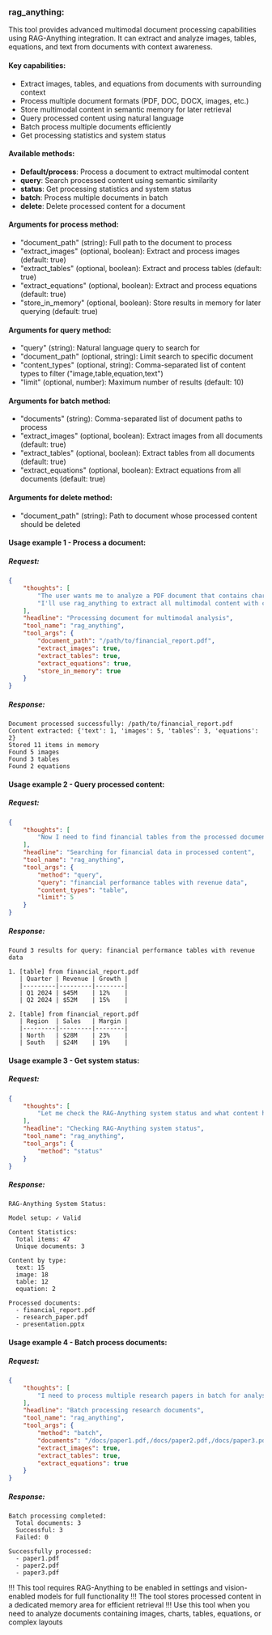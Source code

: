 ### rag_anything:
This tool provides advanced multimodal document processing capabilities using RAG-Anything integration.
It can extract and analyze images, tables, equations, and text from documents with context awareness.

#### Key capabilities:
 * Extract images, tables, and equations from documents with surrounding context
 * Process multiple document formats (PDF, DOC, DOCX, images, etc.)
 * Store multimodal content in semantic memory for later retrieval
 * Query processed content using natural language
 * Batch process multiple documents efficiently
 * Get processing statistics and system status

#### Available methods:
 * **Default/process**: Process a document to extract multimodal content
 * **query**: Search processed content using semantic similarity
 * **status**: Get processing statistics and system status
 * **batch**: Process multiple documents in batch
 * **delete**: Delete processed content for a document

#### Arguments for process method:
 * "document_path" (string): Full path to the document to process
 * "extract_images" (optional, boolean): Extract and process images (default: true)
 * "extract_tables" (optional, boolean): Extract and process tables (default: true) 
 * "extract_equations" (optional, boolean): Extract and process equations (default: true)
 * "store_in_memory" (optional, boolean): Store results in memory for later querying (default: true)

#### Arguments for query method:
 * "query" (string): Natural language query to search for
 * "document_path" (optional, string): Limit search to specific document
 * "content_types" (optional, string): Comma-separated list of content types to filter ("image,table,equation,text")
 * "limit" (optional, number): Maximum number of results (default: 10)

#### Arguments for batch method:
 * "documents" (string): Comma-separated list of document paths to process
 * "extract_images" (optional, boolean): Extract images from all documents (default: true)
 * "extract_tables" (optional, boolean): Extract tables from all documents (default: true)
 * "extract_equations" (optional, boolean): Extract equations from all documents (default: true)

#### Arguments for delete method:
 * "document_path" (string): Path to document whose processed content should be deleted

#### Usage example 1 - Process a document:
##### Request:
```json
{
    "thoughts": [
        "The user wants me to analyze a PDF document that contains charts and tables",
        "I'll use rag_anything to extract all multimodal content with context"
    ],
    "headline": "Processing document for multimodal analysis",
    "tool_name": "rag_anything",
    "tool_args": {
        "document_path": "/path/to/financial_report.pdf",
        "extract_images": true,
        "extract_tables": true,
        "extract_equations": true,
        "store_in_memory": true
    }
}
```
##### Response:
```plaintext
Document processed successfully: /path/to/financial_report.pdf
Content extracted: {'text': 1, 'images': 5, 'tables': 3, 'equations': 2}
Stored 11 items in memory
Found 5 images
Found 3 tables  
Found 2 equations
```

#### Usage example 2 - Query processed content:
##### Request:
```json
{
    "thoughts": [
        "Now I need to find financial tables from the processed document"
    ],
    "headline": "Searching for financial data in processed content",
    "tool_name": "rag_anything",
    "tool_args": {
        "method": "query",
        "query": "financial performance tables with revenue data",
        "content_types": "table",
        "limit": 5
    }
}
```
##### Response:
```plaintext
Found 3 results for query: financial performance tables with revenue data

1. [table] from financial_report.pdf
   | Quarter | Revenue | Growth |
   |---------|---------|--------|
   | Q1 2024 | $45M    | 12%    |
   | Q2 2024 | $52M    | 15%    |

2. [table] from financial_report.pdf
   | Region  | Sales   | Margin |
   |---------|---------|--------|
   | North   | $28M    | 23%    |
   | South   | $24M    | 19%    |
```

#### Usage example 3 - Get system status:
##### Request:
```json
{
    "thoughts": [
        "Let me check the RAG-Anything system status and what content has been processed"
    ],
    "headline": "Checking RAG-Anything system status",
    "tool_name": "rag_anything",
    "tool_args": {
        "method": "status"
    }
}
```
##### Response:
```plaintext
RAG-Anything System Status:

Model setup: ✓ Valid

Content Statistics:
  Total items: 47
  Unique documents: 3

Content by type:
  text: 15
  image: 18
  table: 12
  equation: 2

Processed documents:
  - financial_report.pdf
  - research_paper.pdf
  - presentation.pptx
```

#### Usage example 4 - Batch process documents:
##### Request:
```json
{
    "thoughts": [
        "I need to process multiple research papers in batch for analysis"
    ],
    "headline": "Batch processing research documents",
    "tool_name": "rag_anything",
    "tool_args": {
        "method": "batch",
        "documents": "/docs/paper1.pdf,/docs/paper2.pdf,/docs/paper3.pdf",
        "extract_images": true,
        "extract_tables": true,
        "extract_equations": true
    }
}
```
##### Response:
```plaintext
Batch processing completed:
  Total documents: 3
  Successful: 3
  Failed: 0

Successfully processed:
  - paper1.pdf
  - paper2.pdf  
  - paper3.pdf
```

!!! This tool requires RAG-Anything to be enabled in settings and vision-enabled models for full functionality
!!! The tool stores processed content in a dedicated memory area for efficient retrieval
!!! Use this tool when you need to analyze documents containing images, charts, tables, equations, or complex layouts